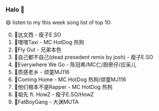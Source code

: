 

### Halo 👋

😄 listen to my this week song list of top 10:

0. 🌈达文西 - 瘦子E.SO
1. 🌈嘿嘿Taxi - MC HotDog 热狗
2. 🌈Fly Out - 兄弟本色
3. 🌈自己都不自己(dead presedent remix by josh) - 瘦子E.SO
4. 🌈Everywhere We Go - 陈冠希/MC仁/厨房仔/应采儿
5. 🌈质感老乡 - 顽童MJ116
6. 🌈Coming Home - MC HotDog 热狗/顽童MJ116
7. 🌈他们根本不是Rapper - MC HotDog 热狗
8. 🌈祖先 ft. HowZ - 瘦子E.SO/HowZ
9. 🌈FatBoyGang - 大渊MUTA

